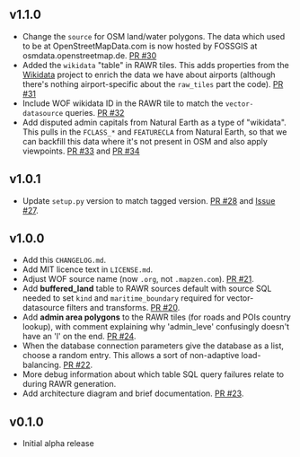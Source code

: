 v1.1.0
------

* Change the `source` for OSM land/water polygons. The data which used to be at OpenStreetMapData.com is now hosted by FOSSGIS at osmdata.openstreetmap.de. [PR #30](https://github.com/tilezen/raw_tiles/pull/30)
* Added the `wikidata` "table" in RAWR tiles. This adds properties from the [Wikidata](https://www.wikidata.org/wiki/Wikidata:Main_Page) project to enrich the data we have about airports (although there's nothing airport-specific about the `raw_tiles` part the code). [PR #31](https://github.com/tilezen/raw_tiles/pull/31)
* Include WOF wikidata ID in the RAWR tile to match the `vector-datasource` queries. [PR #32](https://github.com/tilezen/raw_tiles/pull/32)
* Add disputed admin capitals from Natural Earth as a type of "wikidata". This pulls in the `FCLASS_*` and `FEATURECLA` from Natural Earth, so that we can backfill this data where it's not present in OSM and also apply viewpoints. [PR #33](https://github.com/tilezen/raw_tiles/pull/33) and [PR #34](https://github.com/tilezen/raw_tiles/pull/34)

v1.0.1
------

* Update `setup.py` version to match tagged version. [PR #28](https://github.com/tilezen/raw_tiles/pull/28) and [Issue #27](https://github.com/tilezen/raw_tiles/issues/27).

v1.0.0
------

* Add this `CHANGELOG.md`.
* Add MIT licence text in `LICENSE.md`.
* Adjust WOF source name (now `.org`, not `.mapzen.com`). [PR #21](https://github.com/tilezen/raw_tiles/pull/21).
* Add **buffered_land** table to RAWR sources default with source SQL needed to set `kind` and `maritime_boundary` required for vector-datasource filters and transforms. [PR #20](https://github.com/tilezen/raw_tiles/pull/20).
* Add **admin area polygons** to the RAWR tiles (for roads and POIs country lookup), with comment explaining why 'admin_leve' confusingly doesn't have an 'l' on the end. [PR #24](https://github.com/tilezen/raw_tiles/pull/24).
* When the database connection parameters give the database as a list, choose a random entry. This allows a sort of non-adaptive load-balancing. [PR #22](https://github.com/tilezen/raw_tiles/pull/22).
* More debug information about which table SQL query failures relate to during RAWR generation.
* Add architecture diagram and brief documentation. [PR #23](https://github.com/tilezen/raw_tiles/pull/23).

v0.1.0
------

* Initial alpha release
